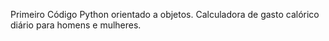 Primeiro Código Python orientado a objetos. Calculadora de gasto calórico diário para homens e mulheres.
